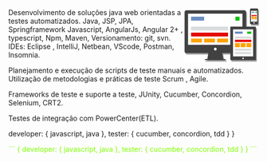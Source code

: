 <img src="img/responsive-logo.png" width="30%" align="right"/>
Desenvolvimento de soluções java web orientadas a testes automatizados.
Java, JSP, JPA, Springframework
Javascript, AngularJs, Angular 2+ , typescript,
Npm, Maven, 
Versionamento: git, svn.
IDEs: Eclipse , IntelliJ, Netbean, VScode, Postman, Insomnia.

Planejamento e execução de scripts de teste manuais e automatizados.
Utilização de metodologias e práticas de teste Scrum , Agile.

Frameworks de teste e suporte a teste, JUnity, Cucumber, Concordion, Selenium, CRT2.

Testes de integração com PowerCenter(ETL). 

  developer: {
    javascript,
    java
   },
  tester: {
    cucumber,
    concordion,
    tdd
  }
}

<span style="color:chartreuse">
```
{
  developer: {
    javascript,
    java
   },
  tester: {
    cucumber,
    concordion,
    tdd
  }
}
```
</span>


